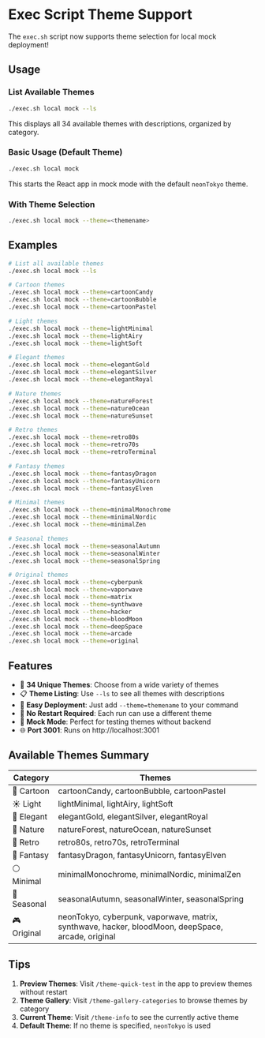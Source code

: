 # Exec Script Theme Support

The `exec.sh` script now supports theme selection for local mock deployment!

## Usage

### List Available Themes
```bash
./exec.sh local mock --ls
```
This displays all 34 available themes with descriptions, organized by category.

### Basic Usage (Default Theme)
```bash
./exec.sh local mock
```
This starts the React app in mock mode with the default `neonTokyo` theme.

### With Theme Selection
```bash
./exec.sh local mock --theme=<themename>
```

## Examples

```bash
# List all available themes
./exec.sh local mock --ls

# Cartoon themes
./exec.sh local mock --theme=cartoonCandy
./exec.sh local mock --theme=cartoonBubble
./exec.sh local mock --theme=cartoonPastel

# Light themes
./exec.sh local mock --theme=lightMinimal
./exec.sh local mock --theme=lightAiry
./exec.sh local mock --theme=lightSoft

# Elegant themes
./exec.sh local mock --theme=elegantGold
./exec.sh local mock --theme=elegantSilver
./exec.sh local mock --theme=elegantRoyal

# Nature themes
./exec.sh local mock --theme=natureForest
./exec.sh local mock --theme=natureOcean
./exec.sh local mock --theme=natureSunset

# Retro themes
./exec.sh local mock --theme=retro80s
./exec.sh local mock --theme=retro70s
./exec.sh local mock --theme=retroTerminal

# Fantasy themes
./exec.sh local mock --theme=fantasyDragon
./exec.sh local mock --theme=fantasyUnicorn
./exec.sh local mock --theme=fantasyElven

# Minimal themes
./exec.sh local mock --theme=minimalMonochrome
./exec.sh local mock --theme=minimalNordic
./exec.sh local mock --theme=minimalZen

# Seasonal themes
./exec.sh local mock --theme=seasonalAutumn
./exec.sh local mock --theme=seasonalWinter
./exec.sh local mock --theme=seasonalSpring

# Original themes
./exec.sh local mock --theme=cyberpunk
./exec.sh local mock --theme=vaporwave
./exec.sh local mock --theme=matrix
./exec.sh local mock --theme=synthwave
./exec.sh local mock --theme=hacker
./exec.sh local mock --theme=bloodMoon
./exec.sh local mock --theme=deepSpace
./exec.sh local mock --theme=arcade
./exec.sh local mock --theme=original
```

## Features

- 🎨 **34 Unique Themes**: Choose from a wide variety of themes
- 📋 **Theme Listing**: Use `--ls` to see all themes with descriptions
- 🚀 **Easy Deployment**: Just add `--theme=themename` to your command
- 🔄 **No Restart Required**: Each run can use a different theme
- 📱 **Mock Mode**: Perfect for testing themes without backend
- 🌐 **Port 3001**: Runs on http://localhost:3001

## Available Themes Summary

| Category | Themes |
|----------|--------|
| 🍭 Cartoon | cartoonCandy, cartoonBubble, cartoonPastel |
| ☀️ Light | lightMinimal, lightAiry, lightSoft |
| 👑 Elegant | elegantGold, elegantSilver, elegantRoyal |
| 🌿 Nature | natureForest, natureOcean, natureSunset |
| 📼 Retro | retro80s, retro70s, retroTerminal |
| 🐉 Fantasy | fantasyDragon, fantasyUnicorn, fantasyElven |
| ⚪ Minimal | minimalMonochrome, minimalNordic, minimalZen |
| 🍂 Seasonal | seasonalAutumn, seasonalWinter, seasonalSpring |
| 🎮 Original | neonTokyo, cyberpunk, vaporwave, matrix, synthwave, hacker, bloodMoon, deepSpace, arcade, original |

## Tips

1. **Preview Themes**: Visit `/theme-quick-test` in the app to preview themes without restart
2. **Theme Gallery**: Visit `/theme-gallery-categories` to browse themes by category
3. **Current Theme**: Visit `/theme-info` to see the currently active theme
4. **Default Theme**: If no theme is specified, `neonTokyo` is used